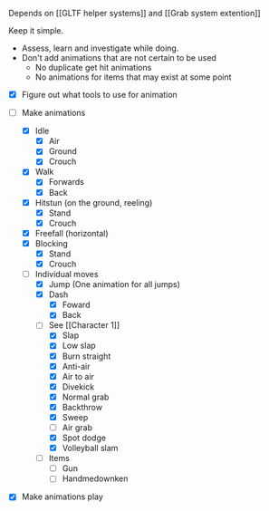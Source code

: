 Depends on [[GLTF helper systems]] and [[Grab system extention]]

Keep it simple. 
- Assess, learn and investigate while doing.
- Don't add animations that are not certain to be used
	- No duplicate get hit animations
	- No animations for items that may exist at some point

- [x] Figure out what tools to use for animation
- [ ] Make animations
	- [x] Idle
		- [x] Air
		- [x] Ground
		- [x] Crouch
	- [x] Walk
		- [x] Forwards
		- [x] Back
	- [x] Hitstun (on the ground, reeling)
		- [x] Stand
		- [x] Crouch
	- [x] Freefall (horizontal)
	- [x] Blocking
		- [x] Stand
		- [x] Crouch
	- [ ] Individual moves
		- [x] Jump (One animation for all jumps)
		- [x] Dash
			- [x] Foward
			- [x] Back
		- [ ] See [[Character 1]]
			- [x] Slap
			- [x] Low slap
			- [x] Burn straight
			- [x] Anti-air
			- [x] Air to air
			- [x] Divekick
			- [x] Normal grab
			- [x] Backthrow
			- [x] Sweep
			- [ ] Air grab
			- [x] Spot dodge
			- [x] Volleyball slam
		- [ ] Items
			- [ ] Gun
			- [ ] Handmedownken
- [x] Make animations play

